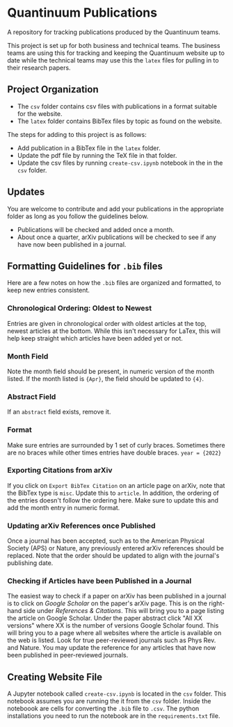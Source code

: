 # Quantinuum Publications

A repository for tracking publications produced by the Quantinuum teams.

This project is set up for both business and technical teams. The business teams
are using this for tracking and keeping the Quantinuum website up to date while
the technical teams may use this the `latex` files for pulling in to their 
research papers.

## Project Organization

- The `csv` folder contains csv files with publications in a format suitable for 
the website.
- The `latex` folder contains BibTex files by topic as found on the website.

The steps for adding to this project is as follows:

- Add publication in a BibTex file in the `latex` folder.
- Update the pdf file by running the TeX file in that folder.
- Update the csv files by running `create-csv.ipynb` notebook in the in the `csv` folder.                     

## Updates

You are welcome to contribute and add your publications in the appropriate folder 
as long as you follow the guidelines below. 
- Publications will be checked and added once a month. 
- About once a quarter, arXiv publications will be checked to see if any have 
now been published in a journal.

## Formatting Guidelines for `.bib` files

Here are a few notes on how the `.bib` files are organized and formatted, to keep
new entries consistent.

### Chronological Ordering: Oldest to Newest

Entries are given in chronological order with oldest articles at the top, newest
articles at the bottom. While this isn't necessary for LaTex, this will help
keep straight which articles have been added yet or not.

### Month Field

Note the month field should be present, in numeric version of the month listed. 
If the month listed is `{Apr}`, the field should be updated to `{4}`.

### Abstract Field

If an `abstract` field exists, remove it.

### Format

Make sure entries are surrounded by 1 set of curly braces. Sometimes there are 
no braces while other times entries have double braces. `year = {2022}`

### Exporting Citations from arXiv

If you click on `Export BibTex Citation` on an article page on arXiv, note that
the BibTex type is `misc`. Update this to `article`. In addition, the ordering
of the entries doesn't follow the ordering here. Make sure to update this and
add the month entry in numeric format.

### Updating arXiv References once Published

Once a journal has been accepted, such as to the American Physical Society (APS)
or Nature, any previously entered arXiv references should be replaced. Note that
the order should be updated to align with the journal's publishing date.

### Checking if Articles have been Published in a Journal

The easiest way to check if a paper on arXiv has been published in a journal is 
to click on *Google Scholar* on the paper's arXiv page. This is on the 
right-hand side under *References & Citations*. This will bring you to a page 
listing the article on Google Scholar. Under the paper abstract click "All XX 
versions" where XX is the number of versions Google Scholar found. This will 
bring you to a page where all websites where the article is available on the web
is listed. Look for true peer-reviewed journals such as Phys Rev. and Nature. 
You may update the reference for any articles that have now been published in
peer-reviewed journals. 

## Creating Website File

A Jupyter notebook called `create-csv.ipynb` is located in the `csv` folder. 
This notebook assumes you are running the it from the `csv` folder. Inside the 
noteboook are cells for converting the `.bib` file to `.csv`. The python 
installations you need to run the notebook are in the `requirements.txt` file. 